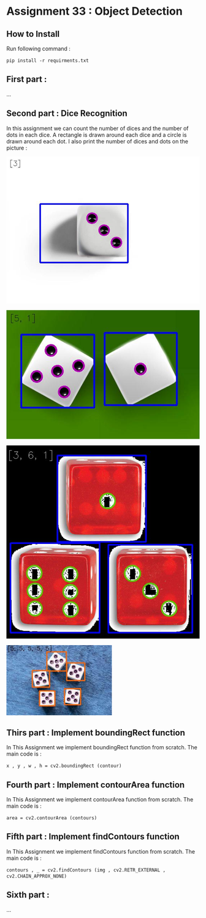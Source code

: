 # Assignment 33 : Object Detection

## How to Install
Run following command :
```
pip install -r requirments.txt
```

## First part : 

...

## Second part : Dice Recognition
In this assignment we can count the number of dices and the number of dots in each dice.
A rectangle is drawn around each dice and a circle is drawn around each dot. I also print the number of dices and dots on the picture :

![alt text](outputs/output_2_1D.jpg)

![alt text](outputs/output_2_2D.jpg)

![alt text](outputs/output_2_3D.jpg)

![alt text](outputs/output_2_5D.jpg)

## Thirs part : Implement boundingRect function
In This Assignment we implement boundingRect function from scratch. The main code is :
```
x , y , w , h = cv2.boundingRect (contour)
```

## Fourth part : Implement contourArea function
In This Assignment we implement contourArea function from scratch. The main code is :
```
area = cv2.contourArea (contours)
```

## Fifth part : Implement findContours function
In This Assignment we implement findContours function from scratch. The main code is :
```
contours , _ = cv2.findContours (img , cv2.RETR_EXTERNAL , cv2.CHAIN_APPROX_NONE)
```

## Sixth part : 

...